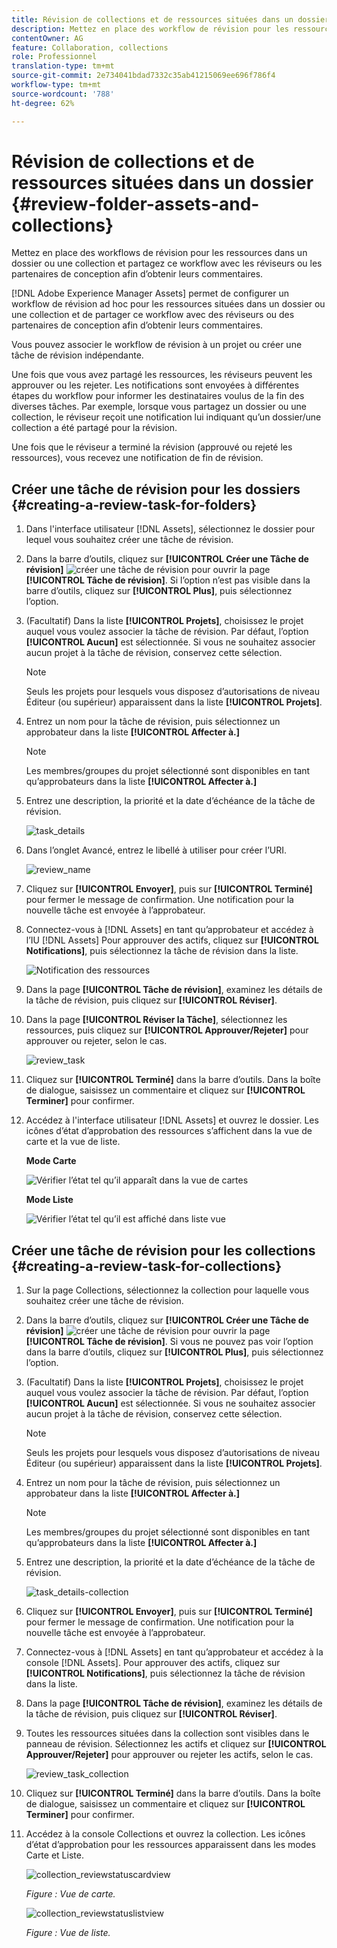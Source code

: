 ```yaml
---
title: Révision de collections et de ressources situées dans un dossier
description: Mettez en place des workflow de révision pour les ressources dans un dossier ou une collection et partagez ce processus avec les réviseurs ou les partenaires de conception afin d’obtenir leurs commentaires.
contentOwner: AG
feature: Collaboration, collections
role: Professionnel
translation-type: tm+mt
source-git-commit: 2e734041bdad7332c35ab41215069ee696f786f4
workflow-type: tm+mt
source-wordcount: '788'
ht-degree: 62%

---
```



# Révision de collections et de ressources situées dans un dossier {#review-folder-assets-and-collections}

Mettez en place des workflows de révision pour les ressources dans un dossier ou une collection et partagez ce workflow avec les réviseurs ou les partenaires de conception afin d’obtenir leurs commentaires.

[!DNL Adobe Experience Manager Assets] permet de configurer un workflow de révision ad hoc pour les ressources situées dans un dossier ou une collection et de partager ce workflow avec des réviseurs ou des partenaires de conception afin d’obtenir leurs commentaires.

Vous pouvez associer le workflow de révision à un projet ou créer une tâche de révision indépendante.

Une fois que vous avez partagé les ressources, les réviseurs peuvent les approuver ou les rejeter. Les notifications sont envoyées à différentes étapes du workflow pour informer les destinataires voulus de la fin des diverses tâches. Par exemple, lorsque vous partagez un dossier ou une collection, le réviseur reçoit une notification lui indiquant qu’un dossier/une collection a été partagé pour la révision.

Une fois que le réviseur a terminé la révision (approuvé ou rejeté les ressources), vous recevez une notification de fin de révision.

## Créer une tâche de révision pour les dossiers {#creating-a-review-task-for-folders}

1. Dans l&#39;interface utilisateur [!DNL Assets], sélectionnez le dossier pour lequel vous souhaitez créer une tâche de révision.
1. Dans la barre d’outils, cliquez sur **[!UICONTROL Créer une Tâche de révision]** ![créer une tâche de révision](assets/do-not-localize/create-review-task.png) pour ouvrir la page **[!UICONTROL Tâche de révision]**. Si l’option n’est pas visible dans la barre d’outils, cliquez sur **[!UICONTROL Plus]**, puis sélectionnez l’option.

1. (Facultatif) Dans la liste **[!UICONTROL Projets]**, choisissez le projet auquel vous voulez associer la tâche de révision. Par défaut, l’option **[!UICONTROL Aucun]** est sélectionnée. Si vous ne souhaitez associer aucun projet à la tâche de révision, conservez cette sélection.

   >[!NOTE]
   >
   >Seuls les projets pour lesquels vous disposez d’autorisations de niveau Éditeur (ou supérieur) apparaissent dans la liste **[!UICONTROL Projets]**.

1. Entrez un nom pour la tâche de révision, puis sélectionnez un approbateur dans la liste **[!UICONTROL Affecter à.]**

   >[!NOTE]
   >
   >Les membres/groupes du projet sélectionné sont disponibles en tant qu’approbateurs dans la liste **[!UICONTROL Affecter à.]**

1. Entrez une description, la priorité et la date d’échéance de la tâche de révision.

   ![task_details](assets/task_details.png)

1. Dans l’onglet Avancé, entrez le libellé à utiliser pour créer l’URI.

   ![review_name](assets/review_name.png)

1. Cliquez sur **[!UICONTROL Envoyer]**, puis sur **[!UICONTROL Terminé]** pour fermer le message de confirmation. Une notification pour la nouvelle tâche est envoyée à l’approbateur.
1. Connectez-vous à [!DNL Assets] en tant qu’approbateur et accédez à l’IU [!DNL Assets] Pour approuver des actifs, cliquez sur **[!UICONTROL Notifications]**, puis sélectionnez la tâche de révision dans la liste.

   ![Notification des ressources](assets/aemAssetsNotification.png)

1. Dans la page **[!UICONTROL Tâche de révision]**, examinez les détails de la tâche de révision, puis cliquez sur **[!UICONTROL Réviser]**.
1. Dans la page **[!UICONTROL Réviser la Tâche]**, sélectionnez les ressources, puis cliquez sur **[!UICONTROL Approuver/Rejeter]** pour approuver ou rejeter, selon le cas.

   ![review_task](assets/review_task.png)

1. Cliquez sur **[!UICONTROL Terminé]** dans la barre d’outils. Dans la boîte de dialogue, saisissez un commentaire et cliquez sur **[!UICONTROL Terminer]** pour confirmer.
1. Accédez à l&#39;interface utilisateur [!DNL Assets] et ouvrez le dossier. Les icônes d’état d’approbation des ressources s’affichent dans la vue de carte et la vue de liste.

   **Mode Carte**

   ![Vérifier l’état tel qu’il apparaît dans la vue de cartes](assets/chlimage_1-404.png)

   **Mode Liste**

   ![Vérifier l’état tel qu’il est affiché dans liste vue](assets/review_status_listview.png)

## Créer une tâche de révision pour les collections {#creating-a-review-task-for-collections}

1. Sur la page Collections, sélectionnez la collection pour laquelle vous souhaitez créer une tâche de révision.
1. Dans la barre d’outils, cliquez sur **[!UICONTROL Créer une Tâche de révision]** ![créer une tâche de révision](assets/do-not-localize/create-review-task.png) pour ouvrir la page **[!UICONTROL Tâche de révision]**. Si vous ne pouvez pas voir l’option dans la barre d’outils, cliquez sur **[!UICONTROL Plus]**, puis sélectionnez l’option.

1. (Facultatif) Dans la liste **[!UICONTROL Projets]**, choisissez le projet auquel vous voulez associer la tâche de révision. Par défaut, l’option **[!UICONTROL Aucun]** est sélectionnée. Si vous ne souhaitez associer aucun projet à la tâche de révision, conservez cette sélection.

   >[!NOTE]
   >
   >Seuls les projets pour lesquels vous disposez d’autorisations de niveau Éditeur (ou supérieur) apparaissent dans la liste **[!UICONTROL Projets]**.

1. Entrez un nom pour la tâche de révision, puis sélectionnez un approbateur dans la liste **[!UICONTROL Affecter à.]**

   >[!NOTE]
   >
   >Les membres/groupes du projet sélectionné sont disponibles en tant qu’approbateurs dans la liste **[!UICONTROL Affecter à.]**

1. Entrez une description, la priorité et la date d’échéance de la tâche de révision.

   ![task_details-collection](assets/task_details-collection.png)

1. Cliquez sur **[!UICONTROL Envoyer]**, puis sur **[!UICONTROL Terminé]** pour fermer le message de confirmation. Une notification pour la nouvelle tâche est envoyée à l’approbateur.
1. Connectez-vous à [!DNL Assets] en tant qu’approbateur et accédez à la console [!DNL Assets]. Pour approuver des actifs, cliquez sur **[!UICONTROL Notifications]**, puis sélectionnez la tâche de révision dans la liste.
1. Dans la page **[!UICONTROL Tâche de révision]**, examinez les détails de la tâche de révision, puis cliquez sur **[!UICONTROL Réviser]**.
1. Toutes les ressources situées dans la collection sont visibles dans le panneau de révision. Sélectionnez les actifs et cliquez sur **[!UICONTROL Approuver/Rejeter]** pour approuver ou rejeter les actifs, selon le cas.

   ![review_task_collection](assets/review_task_collection.png)

1. Cliquez sur **[!UICONTROL Terminé]** dans la barre d’outils. Dans la boîte de dialogue, saisissez un commentaire et cliquez sur **[!UICONTROL Terminer]** pour confirmer.
1. Accédez à la console Collections et ouvrez la collection. Les icônes d’état d’approbation pour les ressources apparaissent dans les modes Carte et Liste.

   ![collection_reviewstatuscardview](assets/collection_reviewstatuscardview.png)

   *Figure : Vue de carte.*

   ![collection_reviewstatuslistview](assets/collection_reviewstatuslistview.png)

   *Figure : Vue de liste.*
